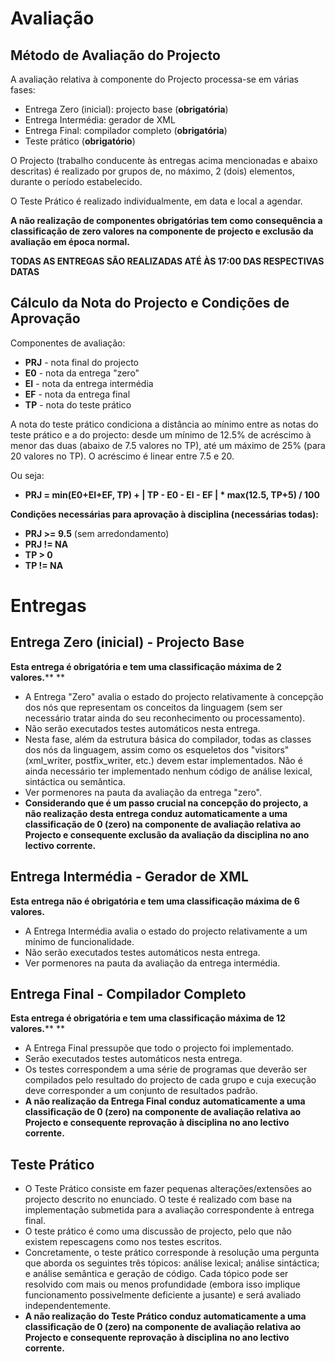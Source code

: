 # Avaliação

## Método de Avaliação do Projecto

A avaliação relativa à componente do Projecto processa-se em várias fases:

- Entrega Zero (inicial): projecto base (**obrigatória**)
- Entrega Intermédia: gerador de XML
- Entrega Final: compilador completo (**obrigatória**)
- Teste prático (**obrigatório**)

O Projecto (trabalho conducente às entregas acima mencionadas e abaixo  descritas) é realizado por grupos de, no máximo, 2 (dois) elementos,  durante o período estabelecido.

O Teste Prático é realizado individualmente, em data e local a agendar.

**A não realização de componentes obrigatórias tem como consequência a  classificação de zero valores na componente de projecto e exclusão da  avaliação em época normal.**

**TODAS AS ENTREGAS SÃO REALIZADAS ATÉ ÀS 17:00 DAS RESPECTIVAS DATAS**

## Cálculo da Nota do Projecto e Condições de Aprovação

Componentes de avaliação:

- **PRJ** - nota final do projecto
- **E0** - nota da entrega "zero"
- **EI** - nota da entrega intermédia
- **EF** - nota da entrega final
- **TP** - nota do teste prático

A nota do teste prático condiciona a distância ao mínimo entre as notas  do teste prático e a do projecto: desde um mínimo de 12.5% de acréscimo à menor das duas (abaixo de 7.5 valores no TP), até um máximo de 25%  (para 20 valores no TP). O acréscimo é linear entre 7.5 e 20. 

Ou seja:

- **PRJ = min(E0+EI+EF, TP) + | TP - E0 - EI - EF | \* max(12.5, TP+5) / 100**

**Condições necessárias para aprovação à disciplina (necessárias todas):**

- **PRJ >= 9.5** (sem arredondamento)
- **PRJ != NA**
- **TP > 0**
- **TP != NA**

# Entregas

## Entrega Zero (inicial) - Projecto Base

**Esta entrega é obrigatória e tem uma classificação máxima de 2 valores.****
**

- A Entrega "Zero" avalia o estado do projecto relativamente à concepção  dos nós que representam os conceitos da linguagem (sem ser necessário  tratar ainda do seu reconhecimento ou processamento).
- Não serão executados testes automáticos nesta entrega.
- Nesta fase, além da estrutura básica do compilador, todas as classes dos nós  da linguagem, assim como os esqueletos dos "visitors" (xml_writer,  postfix_writer, etc.) devem estar implementados. Não é ainda necessário  ter implementado nenhum código de análise lexical, sintáctica ou  semântica.
- Ver pormenores na pauta da avaliação da entrega "zero".
- **Considerando que é um passo crucial na concepção do projecto, a não realização desta entrega conduz automaticamente a uma classificação de 0 (zero) na  componente de avaliação relativa ao Projecto e consequente exclusão da  avaliação da disciplina no ano lectivo corrente.**

## Entrega Intermédia - Gerador de XML

**Esta entrega não é obrigatória e tem uma classificação máxima de 6 valores.**

- A Entrega Intermédia avalia o estado do projecto relativamente a um mínimo de funcionalidade.
- Não serão executados testes automáticos nesta entrega.
- Ver pormenores na pauta da avaliação da entrega intermédia.

## Entrega Final - Compilador Completo

**Esta entrega é obrigatória e tem uma classificação máxima de 12 valores.****
**

- A Entrega Final pressupõe que todo o projecto foi implementado.
- Serão executados testes automáticos nesta entrega.
- Os testes correspondem a uma série de programas que deverão ser compilados pelo resultado do projecto de cada grupo e cuja execução deve  corresponder a um conjunto de resultados padrão.
- **A não  realização da Entrega Final conduz automaticamente a uma classificação  de 0 (zero) na componente de avaliação relativa ao Projecto e  consequente reprovação à disciplina no ano lectivo corrente.**

## Teste Prático

- O Teste Prático consiste em fazer pequenas alterações/extensões ao  projecto descrito no enunciado. O teste é realizado com base na  implementação submetida para a avaliação correspondente à entrega final.
- O teste prático é como uma discussão de projecto, pelo que não existem repescagens como nos testes escritos. 
- Concretamente, o teste prático corresponde à resolução uma pergunta que aborda os  seguintes três tópicos: análise lexical; análise sintáctica; e análise  semântica e geração de código. Cada tópico pode ser resolvido com mais  ou menos profundidade (embora isso implique funcionamento possivelmente  deficiente a jusante) e será avaliado independentemente.
- **A não realização do Teste Prático conduz automaticamente a uma  classificação de 0 (zero) na componente de avaliação relativa ao  Projecto e consequente reprovação à disciplina no ano lectivo corrente.**

